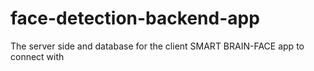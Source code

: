 # face-detection-backend-app
The server side and database for the client SMART BRAIN-FACE app to connect with
